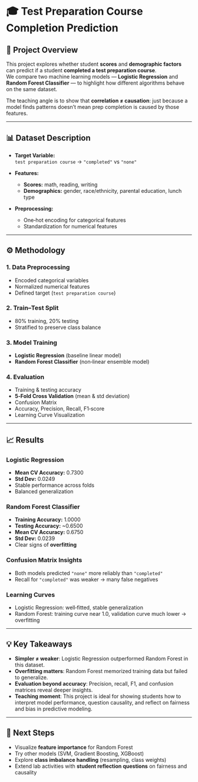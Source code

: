 # 🎓 Test Preparation Course Completion Prediction

## 📌 Project Overview
This project explores whether student **scores** and **demographic factors** can predict if a student **completed a test preparation course**.  
We compare two machine learning models — **Logistic Regression** and **Random Forest Classifier** — to highlight how different algorithms behave on the same dataset.  

The teaching angle is to show that **correlation ≠ causation**: just because a model finds patterns doesn’t mean prep completion is caused by those features.

---

## 📊 Dataset Description
- **Target Variable:**  
  `test preparation course` → `"completed"` vs `"none"`

- **Features:**  
  - **Scores:** math, reading, writing  
  - **Demographics:** gender, race/ethnicity, parental education, lunch type  

- **Preprocessing:**  
  - One‑hot encoding for categorical features  
  - Standardization for numerical features  

---

## ⚙️ Methodology

### 1. Data Preprocessing
- Encoded categorical variables  
- Normalized numerical features  
- Defined target (`test preparation course`)  

### 2. Train–Test Split
- 80% training, 20% testing  
- Stratified to preserve class balance  

### 3. Model Training
- **Logistic Regression** (baseline linear model)  
- **Random Forest Classifier** (non‑linear ensemble model)  

### 4. Evaluation
- Training & testing accuracy  
- **5‑Fold Cross Validation** (mean & std deviation)  
- Confusion Matrix  
- Accuracy, Precision, Recall, F1‑score  
- Learning Curve Visualization  

---

## 📈 Results

### Logistic Regression
- **Mean CV Accuracy:** 0.7300  
- **Std Dev:** 0.0249  
- Stable performance across folds  
- Balanced generalization  

### Random Forest Classifier
- **Training Accuracy:** 1.0000  
- **Testing Accuracy:** ~0.6500  
- **Mean CV Accuracy:** 0.6750  
- **Std Dev:** 0.0239  
- Clear signs of **overfitting**  

### Confusion Matrix Insights
- Both models predicted `"none"` more reliably than `"completed"`  
- Recall for `"completed"` was weaker → many false negatives  

### Learning Curves
- Logistic Regression: well‑fitted, stable generalization  
- Random Forest: training curve near 1.0, validation curve much lower → overfitting  

---

## 💡 Key Takeaways
- **Simpler ≠ weaker**: Logistic Regression outperformed Random Forest in this dataset.  
- **Overfitting matters**: Random Forest memorized training data but failed to generalize.  
- **Evaluation beyond accuracy**: Precision, recall, F1, and confusion matrices reveal deeper insights.  
- **Teaching moment**: This project is ideal for showing students how to interpret model performance, question causality, and reflect on fairness and bias in predictive modeling.  

---

## 🚀 Next Steps
- Visualize **feature importance** for Random Forest  
- Try other models (SVM, Gradient Boosting, XGBoost)  
- Explore **class imbalance handling** (resampling, class weights)  
- Extend lab activities with **student reflection questions** on fairness and causality
